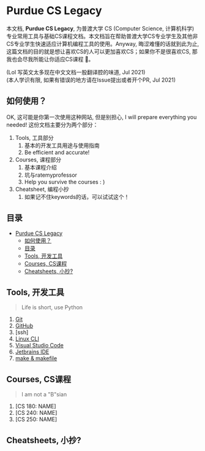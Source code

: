 # Purdue CS Legacy

本文档, **Purdue CS Legacy**, 为普渡大学 CS (Computer Science, 计算机科学) 专业常用工具与基础CS课程文档。本文档旨在帮助普渡大学CS专业学生及其他非CS专业学生快速适应计算机编程工具的使用。Anyway, 晦涩难懂的话就到此为止, 这篇文档的目的就是想让喜欢CS的人可以更加喜欢CS；如果你不是很喜欢CS, 那我也会尽我所能让你适应CS课程 🥳。

(Lol 写英文太多现在中文文档一股翻译腔的味道, Jul 2021)  
(本人学识有限, 如果有错误的地方请在Issue提出或者开个PR, Jul 2021)

## 如何使用？

OK, 这可能是你第一次使用这种网站, 但是别担心, I will prepare everything you needed! 这份文档主要分为两个部分：

1. Tools, 工具部分
   1. 基本的开发工具用途与使用指南
   2. Be efficient and accurate!
2. Courses, 课程部分
   1. 基本课程介绍
   2. 坑与ratemyprofessor
   3. Help you survive the courses : )
3. Cheatsheet, 编程小抄
   1. 如果记不住keywords的话，可以试试这个！

## 目录

- [Purdue CS Legacy](#purdue-cs-legacy)
  - [如何使用？](#如何使用)
  - [目录](#目录)
  - [Tools, 开发工具](#tools-开发工具)
  - [Courses, CS课程](#courses-cs课程)
  - [Cheatsheets, 小抄?](#cheatsheets-小抄)

## Tools, 开发工具

> Life is short, use Python

1. [Git](/tools/basic/git.md)
2. [GitHub](/tools/basic/github.md)
3. [ssh]
4. [Linux CLI]()
5. [Visual Studio Code]()
6. [Jetbrains IDE]()
7. [make & makefile]()

## Courses, CS课程

> I am not a "B"sian

1. [CS 180: NAME]
2. [CS 240: NAME]
3. [CS 250: NAME]

## Cheatsheets, 小抄?
